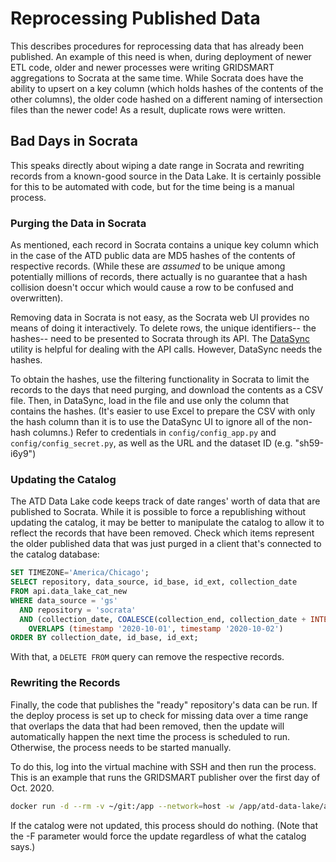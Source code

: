 # Reprocessing Published Data

This describes procedures for reprocessing data that has already been published. An example of this need is when, during deployment of newer ETL code, older and newer processes were writing GRIDSMART aggregations to Socrata at the same time. While Socrata does have the ability to upsert on a key column (which holds hashes of the contents of the other columns), the older code hashed on a different naming of intersection files than the newer code! As a result, duplicate rows were written.

## Bad Days in Socrata

This speaks directly about wiping a date range in Socrata and rewriting records from a known-good source in the Data Lake. It is certainly possible for this to be automated with code, but for the time being is a manual process.

### Purging the Data in Socrata

As mentioned, each record in Socrata contains a unique key column which in the case of the ATD public data are MD5 hashes of the contents of respective records. (While these are *assumed* to be unique among potentially millions of records, there actually is no guarantee that a hash collision doesn't occur which would cause a row to be confused and overwritten).

Removing data in Socrata is not easy, as the Socrata web UI provides no means of doing it interactively. To delete rows, the unique identifiers-- the hashes-- need to be presented to Socrata through its API. The [DataSync](https://socrata.github.io/datasync/) utility is helpful for dealing with the API calls. However, DataSync needs the hashes.

To obtain the hashes, use the filtering functionality in Socrata to limit the records to the days that need purging, and download the contents as a CSV file. Then, in DataSync, load in the file and use only the column that contains the hashes. (It's easier to use Excel to prepare the CSV with only the hash column than it is to use the DataSync UI to ignore all of the non-hash columns.) Refer to credentials in `config/config_app.py` and `config/config_secret.py`, as well as the URL and the dataset ID (e.g. "sh59-i6y9")

### Updating the Catalog

The ATD Data Lake code keeps track of date ranges' worth of data that are published to Socrata. While it is possible to force a republishing without updating the catalog, it may be better to manipulate the catalog to allow it to reflect the records that have been removed. Check which items represent the older published data that was just purged in a client that's connected to the catalog database:

```sql
SET TIMEZONE='America/Chicago';
SELECT repository, data_source, id_base, id_ext, collection_date
FROM api.data_lake_cat_new
WHERE data_source = 'gs'
  AND repository = 'socrata'
  AND (collection_date, COALESCE(collection_end, collection_date + INTERVAL '1 day'))
    OVERLAPS (timestamp '2020-10-01', timestamp '2020-10-02')
ORDER BY collection_date, id_base, id_ext;
```

With that, a `DELETE FROM` query can remove the respective records.

### Rewriting the Records

Finally, the code that publishes the "ready" repository's data can be run. If the deploy process is set up to check for missing data over a time range that overlaps the data that had been removed, then the update will automatically happen the next time the process is scheduled to run. Otherwise, the process needs to be started manually.

To do this, log into the virtual machine with SSH and then run the process. This is an example that runs the GRIDSMART publisher over the first day of Oct. 2020.

```bash
docker run -d --rm -v ~/git:/app --network=host -w /app/atd-data-lake/atd_data_lake ctrdocker/tdp python -u gs_agg_extract_soc.py -s 2020-10-01 -e 2020-10-02
```

If the catalog were not updated, this process should do nothing. (Note that the -F parameter would force the update regardless of what the catalog says.)
